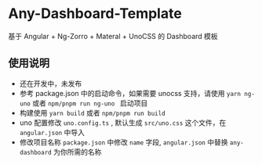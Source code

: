 # Any-Dashboard-Template

 基于 Angular + Ng-Zorro + Materal + UnoCSS 的 Dashboard 模板


 ## 使用说明
 * 还在开发中，未发布
 * 参考 package.json 中的启动命令，如果需要 unocss 支持，请使用 `yarn ng-uno` 或者 `npm/pnpm run ng-uno ` 启动项目
 * 构建使用 `yarn build` 或者 `npm/pnpm run build`
 * uno 配置修改 `uno.config.ts` , 默认生成 `src/uno.css` 这个文件，在 `angular.json` 中导入
 * 修改项目名称 `package.json` 中修改 `name` 字段, `angular.json` 中替换 `any-dashboard` 为你所需的名称